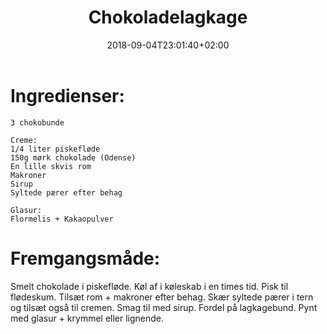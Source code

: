 ﻿---
title: "Chokoladelagkage"
date: 2018-09-04T23:01:40+02:00
draft: true
---

# Ingredienser:

	3 chokobunde

	Creme:
	1/4 liter piskefløde
	150g mørk chokolade (Odense)
	En lille skvis rom
	Makroner
	Sirup
	Syltede pærer efter behag

	Glasur:
	Flormelis + Kakaopulver

# Fremgangsmåde:

Smelt chokolade i piskefløde. Køl af i køleskab i en times tid.
Pisk til flødeskum. Tilsæt rom + makroner efter behag. Skær syltede pærer i tern og tilsæt også til cremen. 
Smag til med sirup. Fordel på lagkagebund. Pynt med glasur + krymmel eller lignende.


